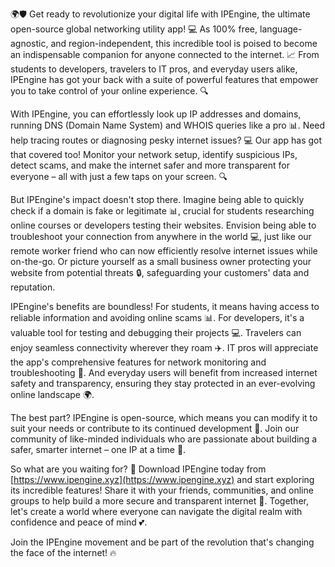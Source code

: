 🌍🛡️ Get ready to revolutionize your digital life with IPEngine, the ultimate open-source global networking utility app! 💻 As 100% free, language-agnostic, and region-independent, this incredible tool is poised to become an indispensable companion for anyone connected to the internet. 📈 From students to developers, travelers to IT pros, and everyday users alike, IPEngine has got your back with a suite of powerful features that empower you to take control of your online experience. 🔍

With IPEngine, you can effortlessly look up IP addresses and domains, running DNS (Domain Name System) and WHOIS queries like a pro 📊. Need help tracing routes or diagnosing pesky internet issues? 💻 Our app has got that covered too! Monitor your network setup, identify suspicious IPs, detect scams, and make the internet safer and more transparent for everyone – all with just a few taps on your screen. 🔍

But IPEngine's impact doesn't stop there. Imagine being able to quickly check if a domain is fake or legitimate 📊, crucial for students researching online courses or developers testing their websites. Envision being able to troubleshoot your connection from anywhere in the world 💻, just like our remote worker friend who can now efficiently resolve internet issues while on-the-go. Or picture yourself as a small business owner protecting your website from potential threats 🔒, safeguarding your customers' data and reputation.

IPEngine's benefits are boundless! For students, it means having access to reliable information and avoiding online scams 📊. For developers, it's a valuable tool for testing and debugging their projects 💻. Travelers can enjoy seamless connectivity wherever they roam ✈️. IT pros will appreciate the app's comprehensive features for network monitoring and troubleshooting 🔧. And everyday users will benefit from increased internet safety and transparency, ensuring they stay protected in an ever-evolving online landscape 🌍.

The best part? IPEngine is open-source, which means you can modify it to suit your needs or contribute to its continued development 💪. Join our community of like-minded individuals who are passionate about building a safer, smarter internet – one IP at a time 🔗.

So what are you waiting for? 🎉 Download IPEngine today from [https://www.ipengine.xyz](https://www.ipengine.xyz) and start exploring its incredible features! Share it with your friends, communities, and online groups to help build a more secure and transparent internet 🌟. Together, let's create a world where everyone can navigate the digital realm with confidence and peace of mind 💕.

Join the IPEngine movement and be part of the revolution that's changing the face of the internet! 🔥